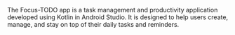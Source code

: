 The Focus-TODO app is a task management and productivity application developed using Kotlin in Android Studio. It is designed to help users create, manage, and stay on top of their daily tasks and reminders.
